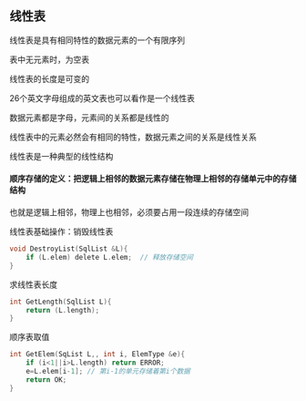 ## 线性表

线性表是具有相同特性的数据元素的一个有限序列

表中无元素时，为空表

线性表的长度是可变的



26个英文字母组成的英文表也可以看作是一个线性表

数据元素都是字母，元素间的关系都是线性的



线性表中的元素必然会有相同的特性，数据元素之间的关系是线性关系

线性表是一种典型的线性结构



#### 顺序存储的定义：把逻辑上相邻的数据元素存储在物理上相邻的存储单元中的存储结构

也就是逻辑上相邻，物理上也相邻，必须要占用一段连续的存储空间



线性表基础操作：销毁线性表

```c
void DestroyList(SqlList &L){
	if (L.elem) delete L.elem;  // 释放存储空间
}
```

求线性表长度

```C
int GetLength(SqlList L){
	return (L.length);
}
```

顺序表取值

```c
int GetElem(SqList L,, int i, ElemType &e){
	if (i<1||i>L.length) return ERROR;
	e=L.elem[i-1]; // 第i-1的单元存储着第i个数据
	return OK;
}
```



